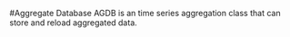 #Aggregate Database
AGDB is an time series aggregation class that can store and reload aggregated data.